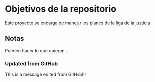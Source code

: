 # Objetivos de la repositorio

Este proyecto se encarga de manejar los planes de la liga de la justicia


## Notas
Pueden hacer lo que quieran...

### Updated from GitHub
This is a message edited from GitHub!!!
